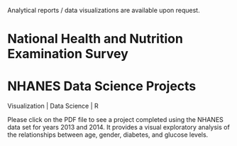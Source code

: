 
Analytical reports / data visualizations are available upon request.

# National Health and Nutrition Examination Survey
#         NHANES Data Science Projects

Visualization | Data Science | R

Please click on the PDF file to see a project completed using the NHANES data set for years 2013 and 2014. 
It provides a visual exploratory analysis of the relationships between age, gender, diabetes, and glucose levels.

